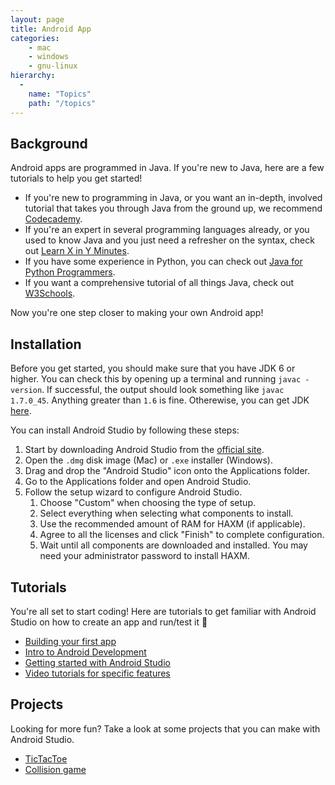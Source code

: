 ```yaml
---
layout: page
title: Android App
categories:
    - mac
    - windows
    - gnu-linux
hierarchy:
  -
    name: "Topics"
    path: "/topics"
---
```


## Background

Android apps are programmed in Java. If you're new to Java, here are a few tutorials to help you get started!

- If you're new to programming in Java, or you
want an in-depth, involved tutorial that takes you through
Java from the ground up, we recommend
[Codecademy][codecademy]. 
- If you're an expert in several programming languages already, or
you used to know Java and you just need a refresher on the
syntax, check out [Learn X in Y Minutes][xiny]. 
- If you have some experience in Python, you can check out [Java for Python Programmers][java-for-python].
- If you want a comprehensive tutorial of all things Java,
check out [W3Schools][w3schools]. 

Now you're one step closer to making your own Android app!

## Installation

Before you get started, you should make sure that you have JDK 6 or higher. You
can check this by opening up a terminal and running `javac -version`. If
successful, the output should look something like `javac 1.7.0_45`. Anything
greater than `1.6` is fine. Otherewise, you can get JDK [here][jdk-download].

You can install Android Studio by following these steps:

1. Start by downloading Android Studio from the [official site][download].
2. Open the `.dmg` disk image (Mac) or `.exe` installer (Windows).
3. Drag and drop the "Android Studio" icon onto the Applications folder.
4. Go to the Applications folder and open Android Studio.
5. Follow the setup wizard to configure Android Studio.
    1. Choose "Custom" when choosing the type of setup.
    2. Select everything when selecting what components to install.
    3. Use the recommended amount of RAM for HAXM (if applicable).
    4. Agree to all the licenses and click "Finish" to complete 
        configuration.
    5. Wait until all components are downloaded and installed. You
        may need your administrator password to install HAXM.

## Tutorials

You're all set to start coding! Here are tutorials to get familiar with Android Studio on how to create an app and run/test it 🙂 

-  [Building your first app][first-app]
-  [Intro to Android Development][upenn]
-  [Getting started with Android Studio][vogella]
-  [Video tutorials for specific features][vids]

## Projects

Looking for more fun? Take a look at some projects that you can make with Android Studio.
 
-  [TicTacToe][tictac]
-  [Collision game][collision]

[jdk-download]: http://www.oracle.com/technetwork/java/javase/downloads/index.html
[download]: http://developer.android.com/sdk/index.html
[w3schools]: https://www.w3schools.com/java/
[codecademy]: https://www.codecademy.com/learn/learn-java
[xiny]: https://learnxinyminutes.com/docs/java/
[java-for-python]: http://interactivepython.org/runestone/static/java4python/index.html
[first-app]:https://developer.android.com/training/basics/firstapp/creating-project
[user-guide]:[https://developer.android.com/studio/intro/]
[vogella]:http://www.vogella.com/tutorials/Android/article.html#androidstudio_starter
[vids]:https://www.youtube.com/playlist?list=PLB03EA9545DD188C3
[collision]:https://www.youtube.com/playlist?list=PL2xjPbQaM7JZ_FmXwTAesiAciHEPlGmiW
[tictac]:https://www.youtube.com/watch?v=uHzNwhU_Nvg
[upenn]:https://www.seas.upenn.edu/~cis195/android/lectures.html


